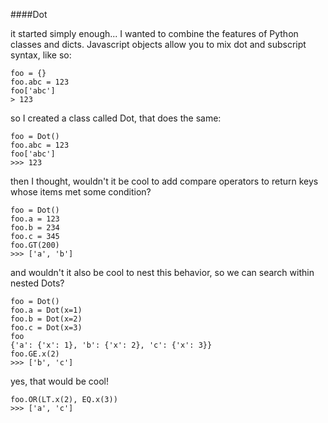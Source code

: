 ####Dot

it started simply enough... I wanted to combine the features of Python classes and dicts. Javascript objects allow you to mix dot and subscript syntax, like so:

    foo = {}
    foo.abc = 123
    foo['abc']
    > 123

so I created a class called Dot, that does the same:

    foo = Dot()
    foo.abc = 123
    foo['abc']
    >>> 123

then I thought, wouldn't it be cool to add compare operators to return keys whose items met some condition?

    foo = Dot()
    foo.a = 123
    foo.b = 234
    foo.c = 345
    foo.GT(200)
    >>> ['a', 'b']

and wouldn't it also be cool to nest this behavior, so we can search within nested Dots?

    foo = Dot()
    foo.a = Dot(x=1)
    foo.b = Dot(x=2)
    foo.c = Dot(x=3)
    foo
    {'a': {'x': 1}, 'b': {'x': 2}, 'c': {'x': 3}}
    foo.GE.x(2)
    >>> ['b', 'c']

yes, that would be cool!

    foo.OR(LT.x(2), EQ.x(3))
    >>> ['a', 'c']
